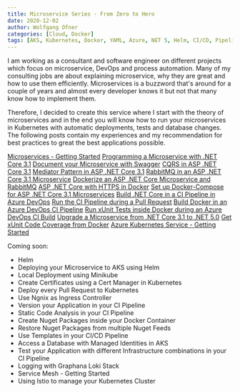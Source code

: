 ```yaml
---
title: Microservice Series - From Zero to Hero
date: 2020-12-02
author: Wolfgang Ofner
categories: [Cloud, Docker]
tags: [AKS, Kubernetes, Docker, YAML, Azure, NET 5, Helm, CI/CD, Pipeline, Azure DevOps, C#]
---
```


I am working as a consultant and software engineer on different projects which focus on microservice, DevOps and process automation. Many of my consulting jobs are about explaining microservice, why they are great and how to use them efficiently. Microservices is a buzzword that's around for a couple of years and almost every developer knows it but not that many know how to implement them. 

Therefore, I decided to create this service where I start with the theory of microservices and in the end you will know how to run your microservices in Kubernetes with automatic deployments, tests and database changes. The following posts contain my experiences and my recommendation for best practices to great the best applications possible.

[Microservices - Getting Started](/https://www.programmingwithwolfgang.com/microservices-getting-started)
[Programming a Microservice with .NET Core 3.1](/https://www.programmingwithwolfgang.com/programming-microservices-net-core-3-1)
[Document your Microservice with Swagger](/https://www.programmingwithwolfgang.com/document-your-microservice-with-swagger)
[CQRS in ASP .NET Core 3.1](/https://www.programmingwithwolfgang.com/cqrs-in-asp-net-core-3-1)
[Mediator Pattern in ASP .NET Core 3.1](/https://www.programmingwithwolfgang.com/mediator-pattern-in-asp-net-core-3-1)
[RabbitMQ in an ASP .NET Core 3.1 Microservice](/https://www.programmingwithwolfgang.com/rabbitmq-in-an-asp-net-core-3-1-microservice)
[Dockerize an ASP .NET Core Microservice and RabbitMQ](/https://www.programmingwithwolfgang.com/dockerize-an-asp-net-core-microservice-and-rabbitmq)
[ASP .NET Core with HTTPS in Docker](/https://www.programmingwithwolfgang.com/asp-net-core-with-https-in-docker)
[Set up Docker-Compose for ASP .NET Core 3.1 Microservices](/https://www.programmingwithwolfgang.com/set-up-docker-compose-for-asp-net-core-3-1-microservices)
[Build .NET Core in a CI Pipeline in Azure DevOps](/https://www.programmingwithwolfgang.com/build-net-core-in-ci-pipeline-in-azure-devops)
[Run the CI Pipeline during a Pull Request](/https://www.programmingwithwolfgang.com/run-the-ci-pipeline-during-pull-request)
[Build Docker in an Azure DevOps CI Pipeline](/https://www.programmingwithwolfgang.com/build-docker-azure-devops-ci-pipeline)
[Run xUnit Tests inside Docker during an Azure DevOps CI Build](/https://www.programmingwithwolfgang.com/run-xUnit-inside-docker-during-ci-build)
[Upgrade a Microservice from .NET Core 3.1 to .NET 5.0](/https://www.programmingwithwolfgang.com/upgrade-microservice-net-core-3-1-net-5-0)
[Get xUnit Code Coverage from Docker](/https://www.programmingwithwolfgang.com/get-xunit-code-coverage-from-docker)
[Azure Kubernetes Service - Getting Started](/https://www.programmingwithwolfgang.com/azure-kubernetes-service-getting-started)

Coming soon:
- Helm
- Deploying your Microservice to AKS using Helm
- Local Deployment using Minikube
- Create Certificates using a Cert Manager in Kubernetes
- Deploy every Pull Request to Kubernetes
- Use Ngnix as Ingress Controller
- Version your Application in your CI Pipeline
- Static Code Analysis in your CI Pipeline
- Create Nuget Packages inside your Docker Container
- Restore Nuget Packages from multiple Nuget Feeds
- Use Templates in your CI/CD Pipeline
- Access a Database with Managed Identities in AKS
- Test your Application with different Infrastructure combinations in your CI Pipeline
- Logging with Graphana Loki Stack
- Service Mesh - Getting Started
- Using Istio to manage your Kubernetes Cluster

